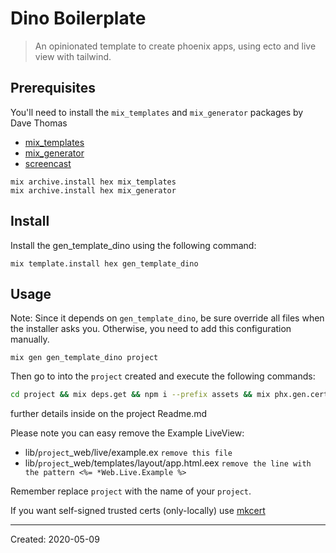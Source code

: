# Dino Boilerplate

> An opinionated template to create phoenix apps, using ecto and live view with tailwind.

## Prerequisites

You'll need to install the `mix_templates` and `mix_generator` packages by Dave Thomas
* [mix_templates](https://github.com/pragdave/mix_templates)
* [mix_generator](https://github.com/pragdave/mix_generator)
* [screencast](https://pragdave.me/blog/2017/04/18/elixir-project-generator.html)

```
mix archive.install hex mix_templates
mix archive.install hex mix_generator
```

## Install

Install the gen_template_dino using the following command:

```
mix template.install hex gen_template_dino
```

## Usage

Note: Since it depends on `gen_template_dino`, be sure override all files when the installer asks you. Otherwise, you need to add this configuration manually.

```
mix gen gen_template_dino project
```

Then go to into the `project` created and execute the following commands:

```bash
cd project && mix deps.get && npm i --prefix assets && mix phx.gen.cert -o priv/ssl/project
```
further details  inside on the project Readme.md


Please note you can easy remove the Example LiveView:

* lib/`project`_web/live/example.ex `remove this file`
* lib/`project`_web/templates/layout/app.html.eex `remove the line with the pattern <%= *Web.Live.Example %>`

Remember replace `project` with the name of your `project`.

If you want self-signed trusted certs (only-locally) use [mkcert](https://github.com/FiloSottile/mkcert)

----
Created:  2020-05-09
